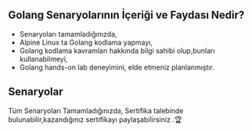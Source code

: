 
## Golang Senaryolarının İçeriği ve Faydası Nedir?

* Senaryoları tamamladığınızda,
* Alpine Linux ta Golang kodlama yapmayı,
* Golang kodlama kavramları hakkında bilgi sahibi olup,bunları kullanabilmeyi,
* Golang hands-on lab deneyimini,
elde etmeniz planlanmıştır.

## Senaryolar  

Tüm Senaryoları Tamamladığınızda,
Sertifika talebinde bulunabilir,kazandığınız sertifikayı paylaşabilirsiniz .🏆

